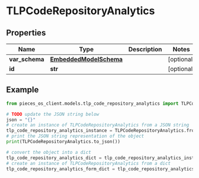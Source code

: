# TLPCodeRepositoryAnalytics


## Properties

Name | Type | Description | Notes
------------ | ------------- | ------------- | -------------
**var_schema** | [**EmbeddedModelSchema**](EmbeddedModelSchema) |  | [optional] 
**id** | **str** |  | [optional] 

## Example

```python
from pieces_os_client.models.tlp_code_repository_analytics import TLPCodeRepositoryAnalytics

# TODO update the JSON string below
json = "{}"
# create an instance of TLPCodeRepositoryAnalytics from a JSON string
tlp_code_repository_analytics_instance = TLPCodeRepositoryAnalytics.from_json(json)
# print the JSON string representation of the object
print(TLPCodeRepositoryAnalytics.to_json())

# convert the object into a dict
tlp_code_repository_analytics_dict = tlp_code_repository_analytics_instance.to_dict()
# create an instance of TLPCodeRepositoryAnalytics from a dict
tlp_code_repository_analytics_form_dict = tlp_code_repository_analytics.from_dict(tlp_code_repository_analytics_dict)
```


